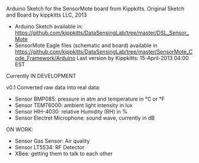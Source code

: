 Arduino Sketch for the SensorMote board from Kippkitts.
Original Sketch and Board by kippkitts LLC, 2013
- Arduino Sketch available in: https://github.com/kippkitts/DataSensingLab/tree/master/DSL_Sensor_Mote
- SensorMote Eagle files (schematic and board) available in https://github.com/kippkitts/DataSensingLab/tree/master/SensorMote_Code_Framework/Arduino
Last version by Kippkitts: 15-April-2013 04:00 EST

Currently IN DEVELOPMENT

v0.1
Converted raw data into real data:
- Sensor BMP085: pressure in atm and temperature in °C or °F
- Sensor TEMT6000: ambient light intensity in lux
- Sensor HIH-4030: relative Humidity (RH) in %
- Sensor Electret Microphone: sound wave, currently in dB

ON WORK:
- Sensor Gas Sensor: Air quality 
- Sensor LT5534: RF Detector
- XBee: getting them to talk to each other
